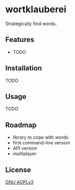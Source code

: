 # wortklauberei

Strategically find words.

## Features

* TODO

## Installation

TODO

## Usage

TODO

## Roadmap

* library to cope with words
* first command-line version
* API version
* multiplayer

## License

[GNU AGPLv3](https://choosealicense.com/licenses/agpl-3.0/)
